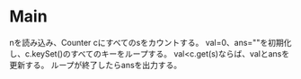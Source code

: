 # Main
nを読み込み、Counter cにすべてのsをカウントする。
val=0、ans=""を初期化し、c.keySet()のすべてのキーをループする。
val<c.get(s)ならば、valとansを更新する。
ループが終了したらansを出力する。
